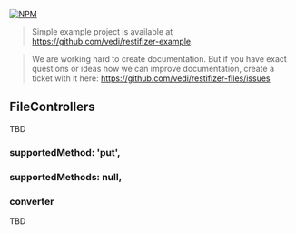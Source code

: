 [![NPM](https://nodei.co/npm/restifizer-files.png?compact=true)](https://npmjs.org/package/restifizer-files)

> Simple example project is available at https://github.com/vedi/restifizer-example.

> We are working hard to create documentation. But if you have exact questions or ideas how we can improve documentation, create a ticket with it here: https://github.com/vedi/restifizer-files/issues

## FileControllers

TBD

### supportedMethod: 'put',
### supportedMethods: null,

### converter

TBD

